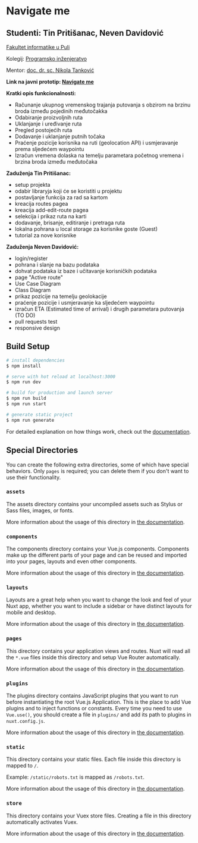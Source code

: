 # Navigate me
## Studenti: Tin Pritišanac, Neven Davidović
  [Fakultet informatike u Puli](https://fipu.unipu.hr/) <br>
  
  Kolegij: [ Programsko inženjeratvo](ntankovic.unipu.hr/pi) <br>
  
  Mentor: [ doc. dr. sc. Nikola Tanković](ntankovic.unipu.hr) <br>
  
<b>Link na javni prototip: [ Navigate me](https://navigate-me.netlify.app/) </b>

<b>Kratki opis funkcionalnosti:</b>
- Računanje ukupnog vremenskog trajanja putovanja s obzirom na brzinu broda između pojedinih međutočakka 
- Odabiranje proizvoljnih ruta 
- Uklanjanje i uređivanje ruta
- Pregled postojećih ruta
- Dodavanje i uklanjanje putnih točaka
- Praćenje pozicije korisnika na ruti (geolocation API) i usmjeravanje prema sljedećem waypointu
- Izračun vremena dolaska na temelju parametara početnog vremena i brzina broda između međutočaka


<b> Zaduženja Tin Pritišanac: </b>
- setup projekta
- odabir libraryja koji će se koristiti u projektu
- postavljanje funkcija za rad sa kartom
- kreacija routes pagea
- kreacija add-edit-route pagea
- selekcija i prikaz ruta na karti
- dodavanje, brisanje, editiranje i pretraga ruta
- lokalna pohrana u local storage za korisnike goste (Guest)
- tutorial za nove korisnike




<b>Zaduženja Neven Davidović: </b>
- login/register
- pohrana i slanje na bazu podataka
- dohvat podataka iz baze i učitavanje korisničkih podataka
- page "Active route" 
- Use Case Diagram
- Class Diagram
- prikaz pozicije na temelju geolokacije 
- praćenje pozicije i usmjeravanje ka sljedećem waypointu 
- izračun ETA (Estimated time of arrival) i drugih parametara putovanja (TO DO)
- pull requests test
- responsive design



## Build Setup

```bash
# install dependencies
$ npm install

# serve with hot reload at localhost:3000
$ npm run dev

# build for production and launch server
$ npm run build
$ npm run start

# generate static project
$ npm run generate
```

For detailed explanation on how things work, check out the [documentation](https://nuxtjs.org).

## Special Directories

You can create the following extra directories, some of which have special behaviors. Only `pages` is required; you can delete them if you don't want to use their functionality.

### `assets`

The assets directory contains your uncompiled assets such as Stylus or Sass files, images, or fonts.

More information about the usage of this directory in [the documentation](https://nuxtjs.org/docs/2.x/directory-structure/assets).

### `components`

The components directory contains your Vue.js components. Components make up the different parts of your page and can be reused and imported into your pages, layouts and even other components.

More information about the usage of this directory in [the documentation](https://nuxtjs.org/docs/2.x/directory-structure/components).

### `layouts`

Layouts are a great help when you want to change the look and feel of your Nuxt app, whether you want to include a sidebar or have distinct layouts for mobile and desktop.

More information about the usage of this directory in [the documentation](https://nuxtjs.org/docs/2.x/directory-structure/layouts).


### `pages`

This directory contains your application views and routes. Nuxt will read all the `*.vue` files inside this directory and setup Vue Router automatically.

More information about the usage of this directory in [the documentation](https://nuxtjs.org/docs/2.x/get-started/routing).

### `plugins`

The plugins directory contains JavaScript plugins that you want to run before instantiating the root Vue.js Application. This is the place to add Vue plugins and to inject functions or constants. Every time you need to use `Vue.use()`, you should create a file in `plugins/` and add its path to plugins in `nuxt.config.js`.

More information about the usage of this directory in [the documentation](https://nuxtjs.org/docs/2.x/directory-structure/plugins).

### `static`

This directory contains your static files. Each file inside this directory is mapped to `/`.

Example: `/static/robots.txt` is mapped as `/robots.txt`.

More information about the usage of this directory in [the documentation](https://nuxtjs.org/docs/2.x/directory-structure/static).

### `store`

This directory contains your Vuex store files. Creating a file in this directory automatically activates Vuex.

More information about the usage of this directory in [the documentation](https://nuxtjs.org/docs/2.x/directory-structure/store).
